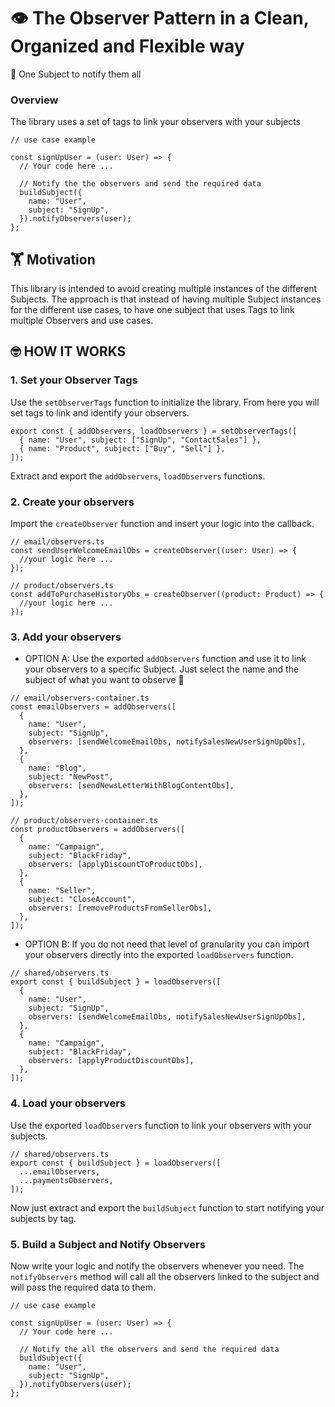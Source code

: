 # 👁️ The Observer Pattern in a Clean, Organized and Flexible way

<aside>
📢 One Subject to notify them all

</aside>

### Overview

The library uses a set of tags to link your observers with your subjects

```tsx
// use case example

const signUpUser = (user: User) => {
  // Your code here ...

  // Notify the the observers and send the required data
  buildSubject({
    name: "User",
    subject: "SignUp",
  }).notifyObservers(user);
};
```

## 🏋️ Motivation

This library is intended to avoid creating multiple instances of the different Subjects. The approach is that instead of having multiple Subject instances for the different use cases, to have one subject that uses Tags to link multiple Observers and use cases.

## 🤓 HOW IT WORKS

### 1. Set your Observer Tags

Use the `setObserverTags` function to initialize the library. From here you will set tags to link and identify your observers.

```tsx
export const { addObservers, loadObservers } = setObserverTags([
  { name: "User", subject: ["SignUp", "ContactSales"] },
  { name: "Product", subject: ["Buy", "Sell"] },
]);
```

Extract and export the `addObservers`, `loadObservers` functions.

### 2. Create your observers

Import the `createObserver` function and insert your logic into the callback.

```tsx
// email/observers.ts
const sendUserWelcomeEmailObs = createObserver((user: User) => {
  //your logic here ...
});

// product/observers.ts
const addToPurchaseHistoryObs = createObserver((product: Product) => {
  //your logic here ...
});
```

### 3. Add your observers

- OPTION A: Use the exported `addObservers` function and use it to link your observers to a specific Subject. Just select the name and the subject of what you want to observe 👀

```tsx
// email/observers-container.ts
const emailObservers = addObservers([
  {
    name: "User",
    subject: "SignUp",
    observers: [sendWelcomeEmailObs, notifySalesNewUserSignUpObs],
  },
  {
    name: "Blog",
    subject: "NewPost",
    observers: [sendNewsLetterWithBlogContentObs],
  },
]);

// product/observers-container.ts
const productObservers = addObservers([
  {
    name: "Campaign",
    subject: "BlackFriday",
    observers: [applyDiscountToProductObs],
  },
  {
    name: "Seller",
    subject: "CloseAccount",
    observers: [removeProductsFromSellerObs],
  },
]);
```

- OPTION B: If you do not need that level of granularity you can import your observers directly into the exported `loadObservers` function.

```tsx
// shared/observers.ts
export const { buildSubject } = loadObservers([
  {
    name: "User",
    subject: "SignUp",
    observers: [sendWelcomeEmailObs, notifySalesNewUserSignUpObs],
  },
  {
    name: "Campaign",
    subject: "BlackFriday",
    observers: [applyProductDiscountObs],
  },
]);
```

### 4. Load your observers

Use the exported `loadObservers` function to link your observers with your subjects.

```tsx
// shared/observers.ts
export const { buildSubject } = loadObservers([
  ...emailObservers,
  ...paymentsObservers,
]);
```

Now just extract and export the `buildSubject` function to start notifying your subjects by tag.

### 5. Build a Subject and Notify Observers

Now write your logic and notify the observers whenever you need. The `notifyObservers` method will call all the observers linked to the subject and will pass the required data to them.

```tsx
// use case example

const signUpUser = (user: User) => {
  // Your code here ...

  // Notify the all the observers and send the required data
  buildSubject({
    name: "User",
    subject: "SignUp",
  }).notifyObservers(user);
};
```
